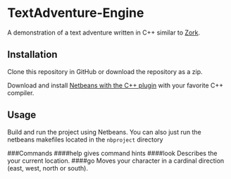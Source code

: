 # TextAdventure-Engine

A demonstration of a text adventure written in C++ similar to [Zork](https://en.wikipedia.org/wiki/Zork).

## Installation

Clone this repository in GitHub or download the repository as a zip.

Download and install [Netbeans with the C++ plugin](https://netbeans.org/kb/docs/cnd/quickstart.html) with your favorite C++ compiler.

## Usage

Build and run the project using Netbeans. You can also just run the netbeans makefiles located in the `nbproject` directory

###Commands
####help
gives command hints
####look
Describes the your current location.
####go
Moves your character in a cardinal direction (east, west, north or south).
